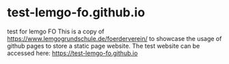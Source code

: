 # test-lemgo-fo.github.io
test for lemgo FO
This is a copy of https://www.lemgogrundschule.de/foerderverein/ to showcase the usage of github pages to 
store a static page website. The test website can be accessed here: https://test-lemgo-fo.github.io
